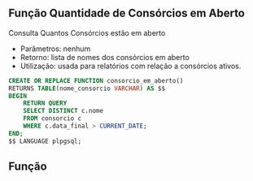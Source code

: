 ## Função Quantidade de Consórcios em Aberto

Consulta Quantos Consórcios estão em aberto

- Parâmetros: nenhum
- Retorno: lista de nomes dos consórcios em aberto
- Utilização: usada para relatórios com relação a consórcios ativos.

```sql
CREATE OR REPLACE FUNCTION consorcio_em_aberto()
RETURNS TABLE(nome_consorcio VARCHAR) AS $$
BEGIN
    RETURN QUERY
    SELECT DISTINCT c.nome
    FROM consorcio c
    WHERE c.data_final > CURRENT_DATE;
END;
$$ LANGUAGE plpgsql;

```

## Função
